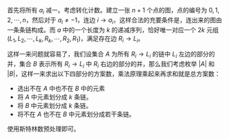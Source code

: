 首先将所有 $a_i$ 减一。考虑转化计数。建立一张 $n+1$ 个点的图，点的编号为 $0,1,2,\cdots,n$，然后对于 $a_i\ne -1$，连边 $i\to a_i$，这样合法的充要条件是，连出来的图由一条条链构成。而 $a$ 中的一个长度为 $k$ 的递减序列，恰好唯一对应一个 $2k$ 元组 $(L_1,L_2,\cdots,L_k,R_k,\cdots,R_2,R_1)$，满足存在边 $R_i\to L_i$。

这样一来问题就容易了，我们设集合 $A$ 为所有 $R_i\to L_i$ 的链中 $L_i$ 左边的部分的并，集合 $B$ 表示所有 $R_i\to L_i$ 中 $R_i$ 右边的部分的并，那么我们考虑枚举 $|A|$ 和 $|B|$，这样一来求出以下四部分的方案数，乘法原理乘起来再求和就是总方案数：

- 选出不在 $A$ 中也不在 $B$ 中的元素
- 将 $A$ 中元素划分成 $k$ 条链。
- 将 $B$ 中元素划分成 $k$ 条链。
- 将不在 $A$ 也不在 $B$ 中元素划分成若干条链。

使用斯特林数预处理即可。